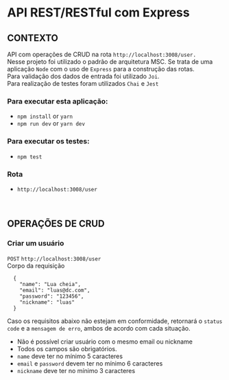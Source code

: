 # API REST/RESTful com  Express

## CONTEXTO
API com operações de CRUD na rota ```http://localhost:3008/user.```<br>
Nesse projeto foi utilizado o padrão de arquitetura MSC. Se trata de uma aplicação ```Node``` com o uso de ```Express``` para a construção das rotas.<br>
Para validação dos dados de entrada foi utilizado  ```Joi```.<br>
Para realização de testes foram utilizados ```Chai``` e ```Jest```


### Para executar esta aplicação:
- `npm install` or `yarn`
- `npm run dev` or `yarn dev`

### Para executar os testes:
- `npm test`

### Rota
- `http://localhost:3008/user`
<br>

## OPERAÇÕES DE CRUD
### Criar um usuário
`POST` `http://localhost:3008/user`<br>
Corpo da requisição <br>
```
  {
    "name": "Lua cheia",
    "email": "luas@dc.com",
    "password": "123456",
    "nickname": "luas"
  }
```
Caso os requisitos abaixo não estejam em conformidade, retornará o `status code` e a `mensagem de erro`, ambos de acordo com cada situação.
- Não é possível criar usuário com o mesmo email ou nickname
- Todos os campos são obrigatórios.
- ``name`` deve ter no mínimo 5 caracteres
- ``email`` e ``password`` devem ter no mínimo 6 caracteres
- ``nickname`` deve ter no mínimo 3 caracteres


